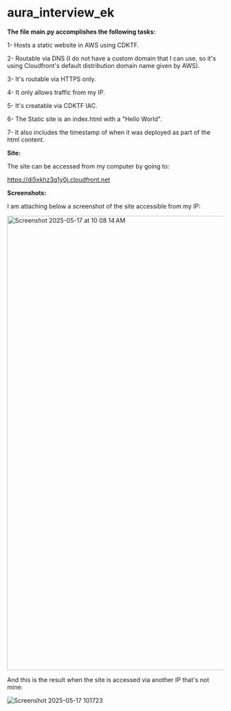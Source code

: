 # aura_interview_ek

**The file main.py accomplishes the following tasks:** 

1- Hosts a static website in AWS using CDKTF.

2- Routable via DNS (I do not have a custom domain that I can use, so it's using Cloudfront's default distribution domain name given by AWS).

3- It's routable via HTTPS only.

4- It only allows traffic from my IP.

5- It's creatable via CDKTF IAC.

6- The Static site is an index.html with a "Hello World".

7- It also includes the timestamp of when it was deployed as part of the html content.

**Site:** 

The site can be accessed from my computer by going to:

https://di5xkhz3q1y0j.cloudfront.net

**Screenshots:** 

I am attaching below a screenshot of the site accessible from my IP:

<img width="1057" alt="Screenshot 2025-05-17 at 10 08 14 AM" src="https://github.com/user-attachments/assets/ebf49596-c5ee-4014-a738-4d915380543a" />



And this is the result when the site is accessed via another IP that's not mine:

![Screenshot 2025-05-17 101723](https://github.com/user-attachments/assets/33e19b77-8d97-4eb2-b0af-321d115c28b2)
